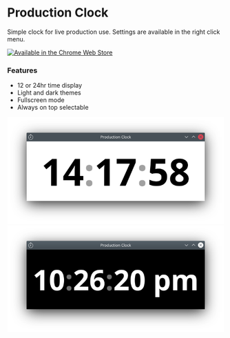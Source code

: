 # Production Clock

Simple clock for live production use.
Settings are available in the right click menu.

[![Available in the Chrome Web Store](https://storage.googleapis.com/web-dev-uploads/image/WlD8wC6g8khYWPJUsQceQkhXSlv1/UV4C4ybeBTsZt43U4xis.png)](https://chrome.google.com/webstore/detail/production-clock/mpkljlkjocdpaegpildfhflkkoojkkbi)

### Features
* 12 or 24hr time display
* Light and dark themes
* Fullscreen mode
* Always on top selectable

![Light screenshot](screenshot/light-24hr.png "Light")
![Dark screenshot](screenshot/dark.png "Dark")
